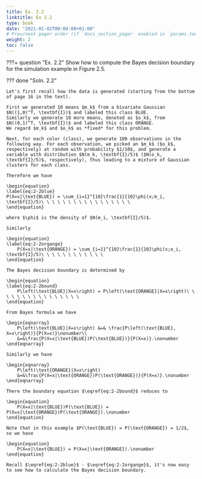 ```yaml
---
title: Ex. 2.2
linktitle: Ex 2.2
type: book
date: "2021-01-02T00:00:00+01:00"
# Prev/next pager order (if `docs_section_pager` enabled in `params.toml`)
weight: 2
toc: false
---
```


???+ question "Ex. 2.2"
    Show how to compute the Bayes decision boundary for the simulation example in Figure 2.5.

??? done "Soln. 2.2" 

    Let's first recall how the data is generated (starting from the bottom of page 16 in the text). 

    First we generated 10 means $m_k$ from a bivariate Gaussian $N((1,0)^T, \textbf{I})$ and labeled this class BLUE. 
    Similarly we generate 10 more means, denoted as $o_k$, from $N((0,1)^T, \textbf{I})$ and labeled this class ORANGE. 
    We regard $m_k$ and $o_k$ as *fixed* for this problem.

    Next, for each color (class), we generate 100 observations in the following way. For each observation, we picked an $m_k$ ($o_k$, respectively) at random with probability $1/10$, and generate a variable with distribution $N(m_k, \textbf{I}/5)$ ($N(o_k, \textbf{I}/5)$, respectively), thus leading to a mixture of Gaussian clusters for each class.

    Therefore we have

    \begin{equation}
    \label{eq:2-2blue}
    P(X=x|\text{BLUE}) = \sum_{i=1}^{10}\frac{1}{10}\phi(x;m_i, \textbf{I}/5)\ \ \ \ \ \ \ \ \ \ \ \ \ \ \ \ \
    \end{equation}

    where $\phi$ is the density of $N(m_i, \textbf{I}/5)$.

    Similarly

    \begin{equation}
    \label{eq:2-2organge}
        P(X=x|\text{ORANGE}) = \sum_{i=1}^{10}\frac{1}{10}\phi(x;o_i, \textbf{I}/5)\ \ \ \ \ \ \ \ \ \ \ \ 
    \end{equation}

    The Bayes decision boundary is determined by

    \begin{equation}
    \label{eq:2-2bound}
        P\left(\text{BLUE}|X=x\right) = P\left(\text{ORANGE}|X=x\right)\ \ \ \ \ \ \ \ \ \ \ \ \ \ \ \ 
    \end{equation}

    From Bayes formula we have

    \begin{eqnarray}
        P\left(\text{BLUE}|X=x\right) &=& \frac{P\left(\text{BLUE}, X=x\right)}{P(X=x)}\nonumber\\
        &=&\frac{P(X=x|\text{BLUE})P(\text{BLUE})}{P(X=x)}.\nonumber
    \end{eqnarray}

    Similarly we have

    \begin{eqnarray}
        P\left(\text{ORANGE}|X=x\right)
        &=&\frac{P(X=x|\text{ORANGE})P(\text{ORANGE})}{P(X=x)}.\nonumber
    \end{eqnarray}

    There the boundary equation $\eqref{eq:2-2bound}$ reduces to

    \begin{equation}
        P(X=x|\text{BLUE})P(\text{BLUE}) = P(X=x|\text{ORANGE})P(\text{ORANGE}).\nonumber 
    \end{equation}

    Note that in this example $P(\text{BLUE}) = P(\text{ORANGE}) = 1/2$, so we have 

    \begin{equation}
        P(X=x|\text{BLUE}) = P(X=x|\text{ORANGE}).\nonumber 
    \end{equation}

    Recall $\eqref{eq:2-2blue}$ - $\eqref{eq:2-2organge}$, it's now easy to see how to calculate the Bayes decision boundary.